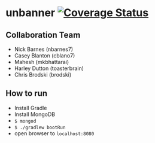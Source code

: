# unbanner [![Coverage Status](https://coveralls.io/repos/github/MSUTeam1/unbanner/badge.svg?branch=master)](https://coveralls.io/github/MSUTeam1/unbanner?branch=master)

## Collaboration Team

* Nick Barnes (nbarnes7)
* Casey Blanton (cblano7)
* Mahesh (mkbhattarai)
* Harley Dutton (toasterbrain)
* Chris Brodski (brodski)

## How to run

* Install Gradle
* Install MongoDB
* `$ mongod`
* `$ ./gradlew bootRun`
* open browser to `localhost:8080`